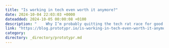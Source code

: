 ```yaml
---
title: "Is working in tech even worth it anymore?"
date: 2024-10-04 22:03:03 +0000
dateadded: 2024-10-05 00:00:08 +0100
description: "    Why I’m probably quitting the tech rat race for good  Continue reading on Prototypr »  "
link: "https://blog.prototypr.io/is-working-in-tech-even-worth-it-anymore-155827569738?source=rss----eb297ea1161a---4"
category:
directory: _directory/prototypr.md
---
```

